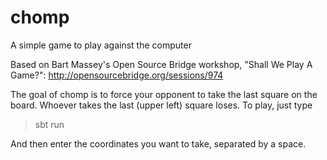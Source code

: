 chomp
=====

A simple game to play against the computer

Based on Bart Massey's Open Source Bridge workshop, "Shall We Play A Game?": http://opensourcebridge.org/sessions/974

The goal of chomp is to force your opponent to take the last square on
the board.  Whoever takes the last (upper left) square loses.  To
play, just type

> sbt run

And then enter the coordinates you want to take, separated by a space.
